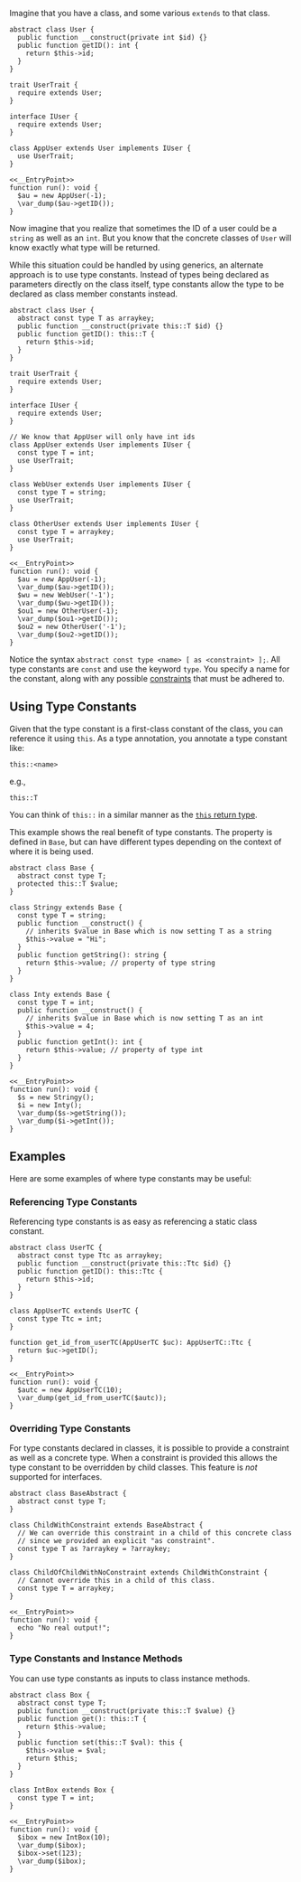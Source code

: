 Imagine that you have a class, and some various `extends` to that class.

```non-parameterized.php
abstract class User {
  public function __construct(private int $id) {}
  public function getID(): int {
    return $this->id;
  }
}

trait UserTrait {
  require extends User;
}

interface IUser {
  require extends User;
}

class AppUser extends User implements IUser {
  use UserTrait;
}

<<__EntryPoint>>
function run(): void {
  $au = new AppUser(-1);
  \var_dump($au->getID());
}
```

Now imagine that you realize that sometimes the ID of a user could be a `string` as well as an `int`. But you know that the concrete classes
of `User` will know exactly what type will be returned.

While this situation could be handled by using generics, an alternate approach is to use type constants. Instead of types being declared
as parameters directly on the class itself, type constants allow the type to be declared as class member constants instead.

```type-constants.php
abstract class User {
  abstract const type T as arraykey;
  public function __construct(private this::T $id) {}
  public function getID(): this::T {
    return $this->id;
  }
}

trait UserTrait {
  require extends User;
}

interface IUser {
  require extends User;
}

// We know that AppUser will only have int ids
class AppUser extends User implements IUser {
  const type T = int;
  use UserTrait;
}

class WebUser extends User implements IUser {
  const type T = string;
  use UserTrait;
}

class OtherUser extends User implements IUser {
  const type T = arraykey;
  use UserTrait;
}

<<__EntryPoint>>
function run(): void {
  $au = new AppUser(-1);
  \var_dump($au->getID());
  $wu = new WebUser('-1');
  \var_dump($wu->getID());
  $ou1 = new OtherUser(-1);
  \var_dump($ou1->getID());
  $ou2 = new OtherUser('-1');
  \var_dump($ou2->getID());
}
```

Notice the syntax `abstract const type <name> [ as <constraint> ];`. All type constants are `const` and use the keyword `type`. You
specify a name for the constant, along with any possible [constraints](/hack/generics/type-constraints) that
must be adhered to.

## Using Type Constants

Given that the type constant is a first-class constant of the class, you can reference it using `this`. As
a type annotation, you annotate a type constant like:

```
this::<name>
```

e.g.,

```
this::T
```

You can think of `this::` in a similar manner as the [`this` return type](../built-in-types/this.md).

This example shows the real benefit of type constants. The property is defined in `Base`, but can have different types depending
on the context of where it is being used.

```annotation.php
abstract class Base {
  abstract const type T;
  protected this::T $value;
}

class Stringy extends Base {
  const type T = string;
  public function __construct() {
    // inherits $value in Base which is now setting T as a string
    $this->value = "Hi";
  }
  public function getString(): string {
    return $this->value; // property of type string
  }
}

class Inty extends Base {
  const type T = int;
  public function __construct() {
    // inherits $value in Base which is now setting T as an int
    $this->value = 4;
  }
  public function getInt(): int {
    return $this->value; // property of type int
  }
}

<<__EntryPoint>>
function run(): void {
  $s = new Stringy();
  $i = new Inty();
  \var_dump($s->getString());
  \var_dump($i->getInt());
}
```

## Examples

Here are some examples of where type constants may be useful:

### Referencing Type Constants

Referencing type constants is as easy as referencing a static class constant.

```referencing.php
abstract class UserTC {
  abstract const type Ttc as arraykey;
  public function __construct(private this::Ttc $id) {}
  public function getID(): this::Ttc {
    return $this->id;
  }
}

class AppUserTC extends UserTC {
  const type Ttc = int;
}

function get_id_from_userTC(AppUserTC $uc): AppUserTC::Ttc {
  return $uc->getID();
}

<<__EntryPoint>>
function run(): void {
  $autc = new AppUserTC(10);
  \var_dump(get_id_from_userTC($autc));
}
```

### Overriding Type Constants

For type constants declared in classes, it is possible to provide a constraint as well as a concrete type. When a constraint is provided this allows
the type constant to be overridden by child classes. This feature is *not* supported for interfaces.

```overriding.php
abstract class BaseAbstract {
  abstract const type T;
}

class ChildWithConstraint extends BaseAbstract {
  // We can override this constraint in a child of this concrete class
  // since we provided an explicit "as constraint".
  const type T as ?arraykey = ?arraykey;
}

class ChildOfChildWithNoConstraint extends ChildWithConstraint {
  // Cannot override this in a child of this class.
  const type T = arraykey;
}

<<__EntryPoint>>
function run(): void {
  echo "No real output!";
}
```

### Type Constants and Instance Methods

You can use type constants as inputs to class instance methods.

```instance.php
abstract class Box {
  abstract const type T;
  public function __construct(private this::T $value) {}
  public function get(): this::T {
    return $this->value;
  }
  public function set(this::T $val): this {
    $this->value = $val;
    return $this;
  }
}

class IntBox extends Box {
  const type T = int;
}

<<__EntryPoint>>
function run(): void {
  $ibox = new IntBox(10);
  \var_dump($ibox);
  $ibox->set(123);
  \var_dump($ibox);
}
```
